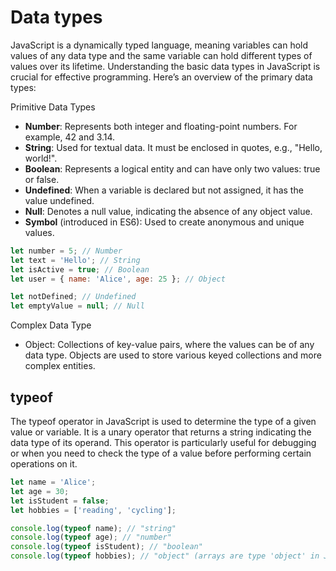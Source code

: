 # Data types

JavaScript is a dynamically typed language, meaning variables can hold values of any data type and the same variable can hold different types of values over its lifetime. Understanding the basic data types in JavaScript is crucial for effective programming. Here’s an overview of the primary data types:

Primitive Data Types

- **Number**: Represents both integer and floating-point numbers. For example, 42 and 3.14.
- **String**: Used for textual data. It must be enclosed in quotes, e.g., "Hello, world!".
- **Boolean**: Represents a logical entity and can have only two values: true or false.
- **Undefined**: When a variable is declared but not assigned, it has the value undefined.
- **Null**: Denotes a null value, indicating the absence of any object value.
- **Symbol** (introduced in ES6): Used to create anonymous and unique values.

```js
let number = 5; // Number
let text = 'Hello'; // String
let isActive = true; // Boolean
let user = { name: 'Alice', age: 25 }; // Object

let notDefined; // Undefined
let emptyValue = null; // Null
```

Complex Data Type

- Object: Collections of key-value pairs, where the values can be of any data type. Objects are used to store various keyed collections and more complex entities.

## typeof

The typeof operator in JavaScript is used to determine the type of a given value or variable. It is a unary operator that returns a string indicating the data type of its operand. This operator is particularly useful for debugging or when you need to check the type of a value before performing certain operations on it.

```js
let name = 'Alice';
let age = 30;
let isStudent = false;
let hobbies = ['reading', 'cycling'];

console.log(typeof name); // "string"
console.log(typeof age); // "number"
console.log(typeof isStudent); // "boolean"
console.log(typeof hobbies); // "object" (arrays are type 'object' in JavaScript)
```